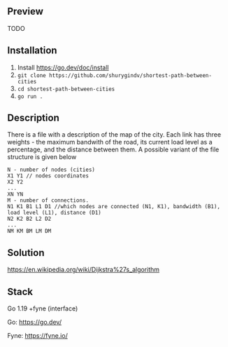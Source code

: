 ## Preview

TODO

## Installation

1. Install https://go.dev/doc/install
2. `git clone https://github.com/shurygindv/shortest-path-between-cities`
3. `cd shortest-path-between-cities`
3. `go run .`

## Description

There is a file with a description of the map of the city. Each link has three weights - the maximum bandwith of the road, its current load level as a percentage, and the distance between them. A possible variant of the file structure is given below

```
N - number of nodes (cities)
X1 Y1 // nodes coordinates
X2 Y2
...
XN YN
M - number of connections.
N1 K1 B1 L1 D1 //which nodes are connected (N1, K1), bandwidth (B1), load level (L1), distance (D1)
N2 K2 B2 L2 D2 
...
NM KM BM LM DM
```

## Solution
https://en.wikipedia.org/wiki/Dijkstra%27s_algorithm

## Stack

Go 1.19 +fyne (interface)

Go: https://go.dev/

Fyne: https://fyne.io/

